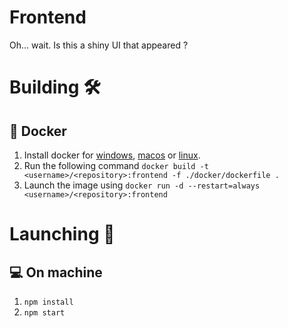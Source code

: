 # Frontend
Oh... wait. Is this a shiny UI that appeared ?

# Building :hammer_and_wrench:
## :ship: Docker
1. Install docker for [windows](https://docs.docker.com/desktop/install/windows-install/), [macos](https://docs.docker.com/desktop/install/mac-install/) or [linux](https://docs.docker.com/desktop/install/linux-install/).
2. Run the following command `docker build -t <username>/<repository>:frontend -f ./docker/dockerfile .`
3. Launch the image using `docker run -d --restart=always <username>/<repository>:frontend`

# Launching :rocket:

## :computer: On machine
1. `npm install`
2. `npm start`
